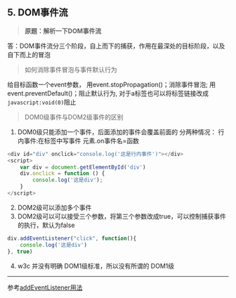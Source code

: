 ## 5. DOM事件流
>**原题：解析一下DOM事件流**

答：DOM事件流分三个阶段，自上而下的捕获，作用在最深处的目标阶段，以及自下而上的冒泡

>如何消除事件冒泡与事件默认行为

给目标函数一个event参数，
用event.stopPropagation()；消除事件冒泡;
用event.preventDefault()；阻止默认行为, 对于a标签也可以将标签链接改成`javascript:void(0)`阻止

>DOM0级事件与DOM2级事件的区别

1. DOM0级只能添加一个事件，后面添加的事件会覆盖前面的
分两种情况：
行内事件:在标签中写事件
元素.on事件名=函数
```js
<div id="div" onclick="console.log('这是行内事件')"></div>
<script>
    var div = document.getElementById('div')
    div.onclick = function () {
        console.log('这是div');
    }
</script>
```
2. DOM2级可以添加多个事件
3. DOM2级可以可以接受三个参数，将第三个参数改成true，可以控制捕获事件的执行，默认为false
```js
div.addEventListener("click", function(){
    console.log('这是div')
}, true)
```
4. w3c 并没有明确 DOM1级标准，所以没有所谓的 DOM1级
-----
参考[addEventListener用法](https://blog.csdn.net/juelingfeng/article/details/45564023)